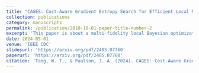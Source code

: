 ```yaml
---
title: "CAGES: Cost-Aware Gradient Entropy Search for Efficient Local Multi-Fidelity Bayesian Optimization"
collection: publications
category: manuscripts
permalink: /publication/2010-10-01-paper-title-number-2
excerpt: 'This paper is about a multi-fidelity local Bayesian optimization algorithm.'
date: 2024-05-01
venue: 'IEEE CDC'
slidesurl: 'https://arxiv.org/pdf/2405.07760'
paperurl: 'https://arxiv.org/pdf/2405.07760'
citation: 'Tang, W. T., & Paulson, J. A. (2024). CAGES: Cost-Aware Gradient Entropy Search for Efficient Local Multi-Fidelity Bayesian Optimization. arXiv preprint arXiv:2405.07760.'
---
```


